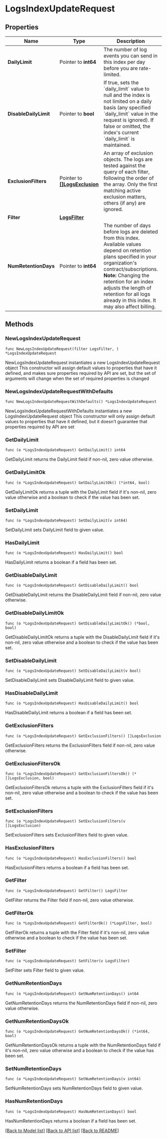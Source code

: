 # LogsIndexUpdateRequest

## Properties

Name | Type | Description | Notes
---- | ---- | ----------- | ------
**DailyLimit** | Pointer to **int64** | The number of log events you can send in this index per day before you are rate-limited. | [optional] 
**DisableDailyLimit** | Pointer to **bool** | If true, sets the &#x60;daily_limit&#x60; value to null and the index is not limited on a daily basis (any specified &#x60;daily_limit&#x60; value in the request is ignored). If false or omitted, the index&#39;s current &#x60;daily_limit&#x60; is maintained. | [optional] 
**ExclusionFilters** | Pointer to [**[]LogsExclusion**](LogsExclusion.md) | An array of exclusion objects. The logs are tested against the query of each filter, following the order of the array. Only the first matching active exclusion matters, others (if any) are ignored. | [optional] 
**Filter** | [**LogsFilter**](LogsFilter.md) |  | 
**NumRetentionDays** | Pointer to **int64** | The number of days before logs are deleted from this index. Available values depend on retention plans specified in your organization&#39;s contract/subscriptions.  **Note:** Changing the retention for an index adjusts the length of retention for all logs already in this index. It may also affect billing. | [optional] 

## Methods

### NewLogsIndexUpdateRequest

`func NewLogsIndexUpdateRequest(filter LogsFilter, ) *LogsIndexUpdateRequest`

NewLogsIndexUpdateRequest instantiates a new LogsIndexUpdateRequest object
This constructor will assign default values to properties that have it defined,
and makes sure properties required by API are set, but the set of arguments
will change when the set of required properties is changed

### NewLogsIndexUpdateRequestWithDefaults

`func NewLogsIndexUpdateRequestWithDefaults() *LogsIndexUpdateRequest`

NewLogsIndexUpdateRequestWithDefaults instantiates a new LogsIndexUpdateRequest object
This constructor will only assign default values to properties that have it defined,
but it doesn't guarantee that properties required by API are set

### GetDailyLimit

`func (o *LogsIndexUpdateRequest) GetDailyLimit() int64`

GetDailyLimit returns the DailyLimit field if non-nil, zero value otherwise.

### GetDailyLimitOk

`func (o *LogsIndexUpdateRequest) GetDailyLimitOk() (*int64, bool)`

GetDailyLimitOk returns a tuple with the DailyLimit field if it's non-nil, zero value otherwise
and a boolean to check if the value has been set.

### SetDailyLimit

`func (o *LogsIndexUpdateRequest) SetDailyLimit(v int64)`

SetDailyLimit sets DailyLimit field to given value.

### HasDailyLimit

`func (o *LogsIndexUpdateRequest) HasDailyLimit() bool`

HasDailyLimit returns a boolean if a field has been set.

### GetDisableDailyLimit

`func (o *LogsIndexUpdateRequest) GetDisableDailyLimit() bool`

GetDisableDailyLimit returns the DisableDailyLimit field if non-nil, zero value otherwise.

### GetDisableDailyLimitOk

`func (o *LogsIndexUpdateRequest) GetDisableDailyLimitOk() (*bool, bool)`

GetDisableDailyLimitOk returns a tuple with the DisableDailyLimit field if it's non-nil, zero value otherwise
and a boolean to check if the value has been set.

### SetDisableDailyLimit

`func (o *LogsIndexUpdateRequest) SetDisableDailyLimit(v bool)`

SetDisableDailyLimit sets DisableDailyLimit field to given value.

### HasDisableDailyLimit

`func (o *LogsIndexUpdateRequest) HasDisableDailyLimit() bool`

HasDisableDailyLimit returns a boolean if a field has been set.

### GetExclusionFilters

`func (o *LogsIndexUpdateRequest) GetExclusionFilters() []LogsExclusion`

GetExclusionFilters returns the ExclusionFilters field if non-nil, zero value otherwise.

### GetExclusionFiltersOk

`func (o *LogsIndexUpdateRequest) GetExclusionFiltersOk() (*[]LogsExclusion, bool)`

GetExclusionFiltersOk returns a tuple with the ExclusionFilters field if it's non-nil, zero value otherwise
and a boolean to check if the value has been set.

### SetExclusionFilters

`func (o *LogsIndexUpdateRequest) SetExclusionFilters(v []LogsExclusion)`

SetExclusionFilters sets ExclusionFilters field to given value.

### HasExclusionFilters

`func (o *LogsIndexUpdateRequest) HasExclusionFilters() bool`

HasExclusionFilters returns a boolean if a field has been set.

### GetFilter

`func (o *LogsIndexUpdateRequest) GetFilter() LogsFilter`

GetFilter returns the Filter field if non-nil, zero value otherwise.

### GetFilterOk

`func (o *LogsIndexUpdateRequest) GetFilterOk() (*LogsFilter, bool)`

GetFilterOk returns a tuple with the Filter field if it's non-nil, zero value otherwise
and a boolean to check if the value has been set.

### SetFilter

`func (o *LogsIndexUpdateRequest) SetFilter(v LogsFilter)`

SetFilter sets Filter field to given value.


### GetNumRetentionDays

`func (o *LogsIndexUpdateRequest) GetNumRetentionDays() int64`

GetNumRetentionDays returns the NumRetentionDays field if non-nil, zero value otherwise.

### GetNumRetentionDaysOk

`func (o *LogsIndexUpdateRequest) GetNumRetentionDaysOk() (*int64, bool)`

GetNumRetentionDaysOk returns a tuple with the NumRetentionDays field if it's non-nil, zero value otherwise
and a boolean to check if the value has been set.

### SetNumRetentionDays

`func (o *LogsIndexUpdateRequest) SetNumRetentionDays(v int64)`

SetNumRetentionDays sets NumRetentionDays field to given value.

### HasNumRetentionDays

`func (o *LogsIndexUpdateRequest) HasNumRetentionDays() bool`

HasNumRetentionDays returns a boolean if a field has been set.


[[Back to Model list]](../README.md#documentation-for-models) [[Back to API list]](../README.md#documentation-for-api-endpoints) [[Back to README]](../README.md)


